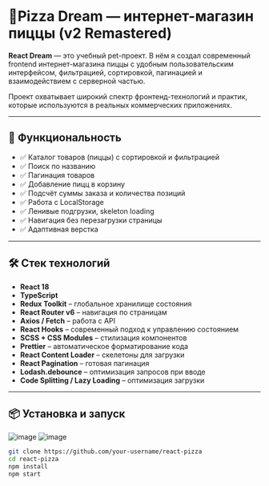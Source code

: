 # 🍕Pizza Dream — интернет-магазин пиццы (v2 Remastered)

**React Dream** — это учебный pet-проект. В нём я создал современный frontend интернет-магазина пиццы с удобным пользовательским интерфейсом, фильтрацией, сортировкой, пагинацией и взаимодействием с серверной частью.

Проект охватывает широкий спектр фронтенд-технологий и практик, которые используются в реальных коммерческих приложениях.

---

## 🚀 Функциональность

- ✅ Каталог товаров (пиццы) с сортировкой и фильтрацией
- ✅ Поиск по названию
- ✅ Пагинация товаров
- ✅ Добавление пицц в корзину
- ✅ Подсчёт суммы заказа и количества позиций
- ✅ Работа с LocalStorage
- ✅ Ленивые подгрузки, skeleton loading
- ✅ Навигация без перезагрузки страницы
- ✅ Адаптивная верстка

---

## 🛠 Стек технологий

- **React 18**
- **TypeScript**
- **Redux Toolkit** – глобальное хранилище состояния
- **React Router v6** – навигация по страницам
- **Axios / Fetch** – работа с API
- **React Hooks** – современный подход к управлению состоянием
- **SCSS + CSS Modules** – стилизация компонентов
- **Prettier** – автоматическое форматирование кода
- **React Content Loader** – скелетоны для загрузки
- **React Pagination** – готовая пагинация
- **Lodash.debounce** – оптимизация запросов при вводе
- **Code Splitting / Lazy Loading** – оптимизация загрузки

---

## 📦 Установка и запуск
![image](https://github.com/user-attachments/assets/042a8444-dfa7-4d68-896b-c136cbe5b7cc)
![image](https://github.com/user-attachments/assets/15ad0cf7-c9bd-4e22-8f26-d29d3b1dd967)





```bash
git clone https://github.com/your-username/react-pizza
cd react-pizza
npm install
npm start
